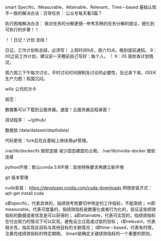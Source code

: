 smart Specific、Measurable、Attainable、Relevant、Time－based
基础认知不一致的解决办法：日常任务： 公众号每天看3篇？

执行困难解决办法： 我对任务的分解更细--参考苏畅的任务分解的提议，细化到可执行的步骤！！

！！日记！计划  总结！

日记，工作计划和总结，必须写！
上班时间9点，周六10点。晚到提前通知。
9：00之前工作计划，建议前一天睡前自己写好：每个人。 ！
9：05 我检查计划情况，



周六周三下午每次讨论，平时讨论时间限制及讨论的必要性，及记录下来。GEEK生产力图！氛围沉闷。

wills 公司的次卡









规范：

数据集可以下载到云服务器。速度！云服务器远程桌面！

测试程序：  ~/github/

数据放  /data/dataset/depthdata/

代码更改：fork后在此基础上继续用git管理。

/var/lib/docker/fs  做软连接 减少固态硬盘的占用。
/var/lib/nvidia-docker 做软连接

python环境：默认conda 3.6环境：其他特殊要求再建立新环境

git 版本管理

cuda安装：  https://developer.nvidia.com/cuda-downloads   网络安装方式： apt-get install cuda





s即specific，代表具体的，指绩效考核要切中特定的工作指标，不能笼统；
m即measurable，代表可度量的，指绩效指标是数量化或者行为化的，验证这些绩效指标的数据或者信息是可以获得的；
a即attainable，代表可实现的，指绩效指标在付出努力的情况下可以实现，避免设立过高或过低的目标；
r即relevant，代表相关性，指实现此目标与其他目标的关联情况；
t即time－based，代表有时限，注重完成绩效指标的特定期限。
Smart是确定关键绩效指标的一个重要的原则。


